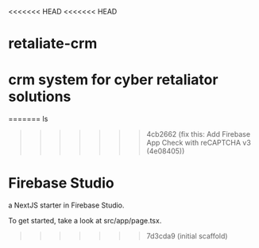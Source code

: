 <<<<<<< HEAD
<<<<<<< HEAD
# retaliate-crm
crm system for cyber retaliator solutions
=======
=======
ls
>>>>>>> 4cb2662 (fix this: Add Firebase App Check with reCAPTCHA v3 (4e08405))
# Firebase Studio

 a NextJS starter in Firebase Studio.

To get started, take a look at src/app/page.tsx.
>>>>>>> 7d3cda9 (initial scaffold)
